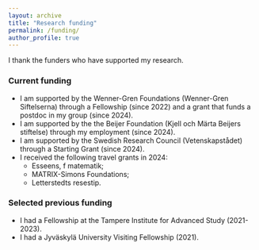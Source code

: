 ```yaml
---
layout: archive
title: "Research funding"
permalink: /funding/
author_profile: true
---
```


I thank the funders who have supported my research.

### Current funding

- I am supported by the Wenner-Gren Foundations (Wenner-Gren Siftelserna) through a Fellowship (since 2022) and a grant that funds a postdoc in my group (since 2024).
- I am supported by the the Beijer Foundation (Kjell och Märta Beijers stiftelse) through my employment (since 2024).
- I am supported by the Swedish Research Council (Vetenskapstådet) through a Starting Grant (since 2024).
- I received the following travel grants in 2024:
  -  Esseens, f matematik;
  -  MATRIX-Simons Foundations;
  -  Letterstedts resestip.
  
### Selected previous funding

- I had a Fellowship at the Tampere Institute for Advanced Study (2021-2023).
- I had a Jyväskylä University Visiting Fellowship (2021).
